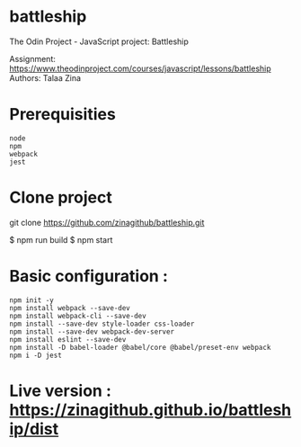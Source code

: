 # battleship
 The Odin Project - JavaScript project: Battleship
 
 Assignment: https://www.theodinproject.com/courses/javascript/lessons/battleship
 Authors: Talaa Zina 

# Prerequisities
	node 
	npm
	webpack
	jest

# Clone project
   git clone https://github.com/zinagithub/battleship.git

$ npm run build
$ npm start


# Basic configuration :
    npm init -y
	npm install webpack --save-dev
	npm install webpack-cli --save-dev
	npm install --save-dev style-loader css-loader
	npm install --save-dev webpack-dev-server
	npm install eslint --save-dev
	npm install -D babel-loader @babel/core @babel/preset-env webpack
	npm i -D jest
	
# Live version : https://zinagithub.github.io/battleship/dist
